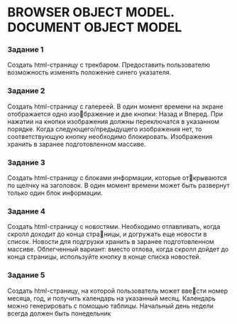 # BROWSER OBJECT MODEL. DOCUMENT OBJECT MODEL
### Задание 1
Создать html-страницу с трекбаром. 
Предоставить пользователю возможность изменять положение 
синего указателя. 
### Задание 2
Создать html-страницу с галереей. 
В один момент времени на экране отображается одно изображение и две кнопки: Назад и Вперед. При нажатии на кнопки 
изображения должны переключатся в указанном порядке. Когда 
следующего/предыдущего изображения нет, то соответствующую 
кнопку необходимо блокировать. Изображения хранить в заранее 
подготовленном массиве.

### Задание 3
Создать html-страницу с блоками информации, которые открываются по щелчку на заголовок. В один момент времени может 
быть развернут только один блок информации.
### Задание 4
Создать html-страницу с новостями. 
Необходимо отлавливать, когда скролл доходит до конца страницы, и догружать еще новости в список. Новости для подгрузки 
хранить в заранее подготовленном массиве. 
Облегченный вариант: вместо отлова, когда скролл дойдет до 
конца страницы, используйте кнопку в конце списка новостей.

### Задание 5
Создать html-страницу, на которой пользователь может ввести номер месяца, год, и получить календарь на указанный месяц. 
Календарь можно генерировать с помощью таблицы. Начальный 
день недели всегда должен быть понедельник

